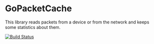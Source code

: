 # GoPacketCache

This library reads packets from a device or from the network and keeps some statistics about them.

[![Build Status](https://travis-ci.org/nikofil/gopacketcache.svg?branch=master)](https://travis-ci.org/nikofil/gopacketcache)
